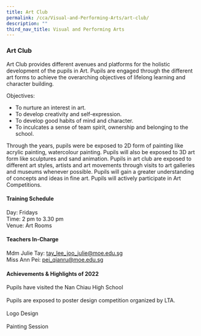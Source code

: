 ```yaml
---
title: Art Club
permalink: /cca/Visual-and-Performing-Arts/art-club/
description: ""
third_nav_title: Visual and Performing Arts
---
```

### Art Club

Art Club provides different avenues and platforms for the holistic development of the pupils in Art. Pupils are engaged through the different art forms to achieve the overarching objectives of lifelong learning and character building.

  

Objectives:

*   To nurture an interest in art.
*   To develop creativity and self-expression.
*   To develop good habits of mind and character.
*   To inculcates a sense of team spirit, ownership and belonging to the school.

  

Through the years, pupils were be exposed to 2D form of painting like acrylic painting, watercolour painting. Pupils will also be exposed to 3D art form like sculptures and sand animation. Pupils in art club are exposed to different art styles, artists and art movements through visits to art galleries and museums whenever possible. Pupils will gain a greater understanding of concepts and ideas in fine art. Pupils will actively participate in Art Competitions.

  

#### Training Schedule

Day: Fridays<br>
Time: 2 pm to 3.30 pm<br>
Venue: Art Rooms

#### Teachers In-Charge

Mdm Julie Tay: [tay\_lee\_joo\_julie@moe.edu.sg](mailto:tay_lee_joo_julie@moe.edu.sg)<br>
Miss Ann Pei: [pei\_qianru@moe.edu.sg](mailto:pei_qianru@moe.edu.sg)

#### Achievements & Highlights of 2022

Pupils have visited the Nan Chiau High School<br><br>
Pupils are exposed to poster design competition organized by LTA.<br><br>
Logo Design<br><br>
Painting Session
